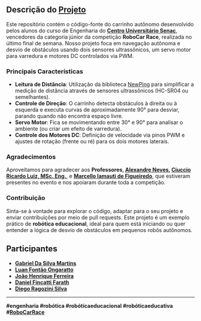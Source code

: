 ## Descrição do [Projeto](https://www.linkedin.com/feed/update/urn:li:activity:7269170737968467968/)

Este repositório contém o código-fonte do carrinho autônomo desenvolvido pelos alunos do curso de Engenharia do **[Centro Universitário Senac](https://www.linkedin.com/school/centrouniversitariosenac/)**, vencedores da categoria júnior da competição **RoboCar Race**, realizada no último final de semana. Nosso projeto foca em navegação autônoma e desvio de obstáculos usando dois sensores ultrassônicos, um servo motor para varredura e motores DC controlados via PWM.

### Principais Características
- **Leitura de Distância**: Utilização da biblioteca [NewPing](https://bitbucket.org/teckel12/arduino-new-ping/wiki/Home) para simplificar a medição de distância através de sensores ultrassônicos (HC-SR04 ou semelhantes).  
- **Controle de Direção**: O carrinho detecta obstáculos à direita ou à esquerda e executa curvas de aproximadamente 90° para desviar, parando quando não encontra espaço livre.  
- **Servo Motor**: Fica se movimentando entre 30° e 90° para analisar o ambiente (ou criar um efeito de varredura).  
- **Controle dos Motores DC**: Definição de velocidade via pinos PWM e ajustes de rotação (frente ou ré) para os dois motores laterais.

### Agradecimentos
Aproveitamos para agradecer aos **Professores, [Alexandre Neves](https://www.linkedin.com/in/professoralexandreneves/), [Ciuccio Ricardo Luiz, MSc. Eng.](https://www.linkedin.com/in/ciuccio-ricardo-luiz-msc-eng-949bb023/)**, e **[Marcello Iamauti de Figueiredo](https://www.linkedin.com/in/marcellofigueiredo/)**, que estiveram presentes no evento e nos apoiaram durante toda a competição.

### Contribuição
Sinta-se à vontade para explorar o código, adaptar para o seu projeto e enviar contribuições por meio de pull requests. Este projeto é um exemplo prático de **robótica educacional**, ideal para quem está iniciando ou quer entender a lógica de desvio de obstáculos em pequenos robôs autônomos.

## Participantes
- **[Gabriel Da Silva Martins](https://www.linkedin.com/in/gabriel-da-silva-martins-00838b275/)**
- **[Luan Fontão Ongaratto](https://www.linkedin.com/in/luan-font%C3%A3o-ongaratto-756b7a2b3/overlay/about-this-profile/)**
- **[João Henrique Ferreira](https://www.linkedin.com/in/jo%C3%A3o-henrique-ferreira/overlay/about-this-profile/)**
- **[Daniel Fincatti Farath](https://www.linkedin.com/in/daniel-fincatti-farath-692812267/)**
- **[Diego Ragozini Silva](https://www.linkedin.com/in/diego-ragozini-silva-974b65234/)**



---
**#engenharia #robótica #robóticaeducacional #robóticaeducativa #[RoboCarRace](https://www.robocarrace.com.br/)**
